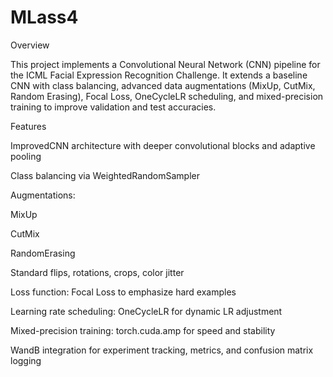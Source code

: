 # MLass4
Overview

This project implements a Convolutional Neural Network (CNN) pipeline for the ICML Facial Expression Recognition Challenge. It extends a baseline CNN with class balancing, advanced data augmentations (MixUp, CutMix, Random Erasing), Focal Loss, OneCycleLR scheduling, and mixed-precision training to improve validation and test accuracies.

Features

ImprovedCNN architecture with deeper convolutional blocks and adaptive pooling

Class balancing via WeightedRandomSampler

Augmentations:

MixUp

CutMix

RandomErasing

Standard flips, rotations, crops, color jitter

Loss function: Focal Loss to emphasize hard examples

Learning rate scheduling: OneCycleLR for dynamic LR adjustment

Mixed-precision training: torch.cuda.amp for speed and stability

WandB integration for experiment tracking, metrics, and confusion matrix logging

